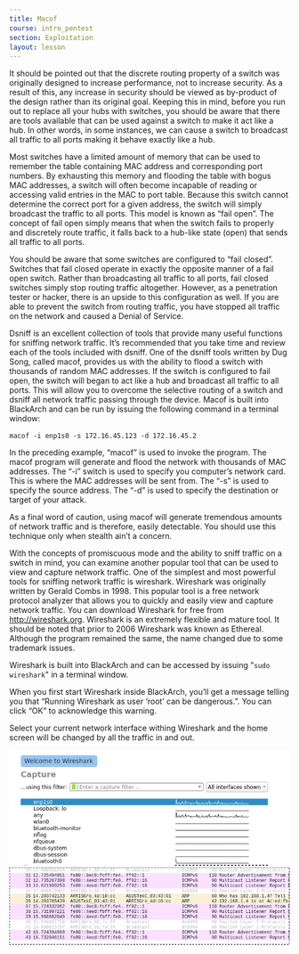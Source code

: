 ```yaml
---
title: Macof
course: intro_pentest
section: Exploitation
layout: lesson
---
```


It should be pointed out that the discrete routing property of a switch was
originally designed to increase performance, not to increase security. As a
result of this, any increase in security should be viewed as by-product of the
design rather than its original goal. Keeping this in mind, before you run out
to replace all your hubs with switches, you should be aware that there are tools
available that can be used against a switch to make it act like a hub. In other
words, in some instances, we can cause a switch to broadcast all traffic to all
ports making it behave exactly like a hub.

Most switches have a limited amount of memory that can be used to remember the
table containing MAC address and corresponding port numbers. By exhausting this
memory and flooding the table with bogus MAC addresses, a switch will often
become incapable of reading or accessing valid entries in the MAC to port table.
Because this switch cannot determine the correct port for a given address, the
switch will simply broadcast the traffic to all ports. This model is known as
  “fail open”. The concept of fail open simply means that when the switch fails
  to properly and discretely route traffic, it falls back to a hub-like state
  (open) that sends all traffic to all ports.

You should be aware that some switches are configured to “fail closed”. Switches
that fail closed operate in exactly the opposite manner of a fail open switch.
Rather than broadcasting all traffic to all ports, fail closed switches simply
stop routing traffic altogether. However, as a penetration tester or hacker,
there is an upside to this configuration as well. If you are able to prevent the
switch from routing traffic, you have stopped all traffic on the network and
  caused a Denial of Service.

Dsniff is an excellent collection of tools that provide many useful functions
for sniffing network traffic. It’s recommended that you take time and review
  each of the tools included with dsniff. One of the dsniff tools written by Dug
  Song, called macof, provides us with the ability to flood a switch with
  thousands of random MAC addresses. If the switch is configured to fail open,
  the switch will began to act like a hub and broadcast all traffic to all
  ports. This will allow you to overcome the selective routing of a switch and
  dsniff all network traffic passing through the device. Macof is built into
  BlackArch and can be run by issuing the following command in a terminal
  window:

```
macof -i enp1s0 -s 172.16.45.123 -d 172.16.45.2
```

In the preceding example, “macof” is used to invoke the program. The macof
program will generate and flood the network with thousands of MAC addresses. The
“-i” switch is used to specify you computer’s network card. This is where the
MAC addresses will be sent from. The “-s” is used to specify the source address.
The “-d” is used to specify the destination or target of your attack.

As a final word of caution, using macof will generate tremendous amounts of
network traffic and is therefore, easily detectable. You should use this
technique only when stealth ain’t a concern.

With the concepts of promiscuous mode and the ability to sniff traffic on a
switch in mind, you can examine another popular tool that can be used to view
  and capture network traffic. One of the simplest and most powerful tools for
  sniffing network traffic is wireshark. Wireshark was originally written by
  Gerald Combs in 1998. This popular tool is a free network protocol analyzer
  that allows you to quickly and easily view and capture network traffic. You
  can download Wireshark for free from http://wireshark.org. Wireshark is an
  extremely flexible and mature tool. It should be noted that prior to 2006
  Wireshark was known as Ethereal. Although the program remained the same, the
  name changed due to some trademark issues.

Wireshark is built into BlackArch and can be accessed by issuing "`sudo
wireshark`" in a terminal window.

When you first start Wireshark inside BlackArch, you’ll get a message telling
you that “Running Wireshark as user ‘root’ can be dangerous.”. You can click
“OK” to acknowledge this warning.

Select your current network interface withing Wireshark and the home screen will
be changed by all the traffic in and out.

![](/images/courses/intro-pentest/wireshark1.png)
![](/images/courses/intro-pentest/wireshark2.png)
